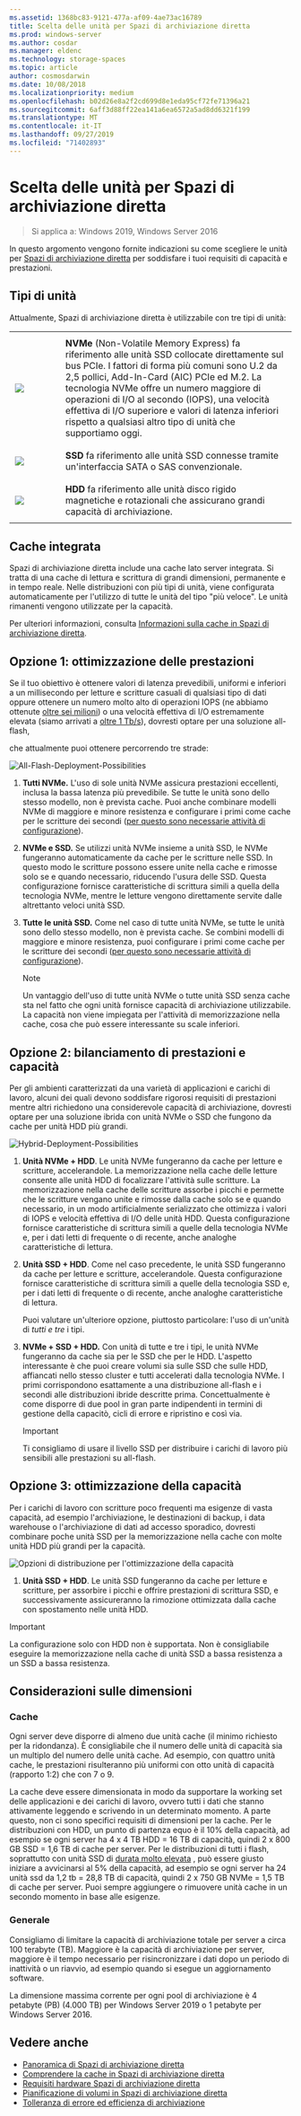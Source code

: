 ```yaml
---
ms.assetid: 1368bc83-9121-477a-af09-4ae73ac16789
title: Scelta delle unità per Spazi di archiviazione diretta
ms.prod: windows-server
ms.author: cosdar
ms.manager: eldenc
ms.technology: storage-spaces
ms.topic: article
author: cosmosdarwin
ms.date: 10/08/2018
ms.localizationpriority: medium
ms.openlocfilehash: b02d26e8a2f2cd699d8e1eda95cf72fe71396a21
ms.sourcegitcommit: 6aff3d88ff22ea141a6ea6572a5ad8dd6321f199
ms.translationtype: MT
ms.contentlocale: it-IT
ms.lasthandoff: 09/27/2019
ms.locfileid: "71402893"
---
```

# <a name="choosing-drives-for-storage-spaces-direct"></a>Scelta delle unità per Spazi di archiviazione diretta

>Si applica a: Windows 2019, Windows Server 2016

In questo argomento vengono fornite indicazioni su come scegliere le unità per [Spazi di archiviazione diretta](storage-spaces-direct-overview.md) per soddisfare i tuoi requisiti di capacità e prestazioni.

## <a name="drive-types"></a>Tipi di unità

Attualmente, Spazi di archiviazione diretta è utilizzabile con tre tipi di unità:

<table>
    <tr style="border: 0;">
        <td style="padding: 10px; border: 0; width:70px">
            <img src="media/understand-the-cache/NVMe-100px.png">
        </td>
        <td style="padding: 10px; border: 0;" valign="middle">
            <b>NVMe</b> (Non-Volatile Memory Express) fa riferimento alle unità SSD collocate direttamente sul bus PCIe. I fattori di forma più comuni sono U.2 da 2,5 pollici, Add-In-Card (AIC) PCIe ed M.2. La tecnologia NVMe offre un numero maggiore di operazioni di I/O al secondo (IOPS), una velocità effettiva di I/O superiore e valori di latenza inferiori rispetto a qualsiasi altro tipo di unità che supportiamo oggi.
        </td>
    </tr>
    <tr style="border: 0;">
        <td style="padding: 10px; border: 0; width:70px" >
            <img src="media/understand-the-cache/SSD-100px.png">
        </td>
        <td style="padding: 10px; border: 0;" valign="middle">
            <b>SSD</b> fa riferimento alle unità SSD connesse tramite un'interfaccia SATA o SAS convenzionale.
        </td>
    </tr>
    <tr style="border: 0;">
        <td style="padding: 10px; border: 0; width:70px">
            <img src="media/understand-the-cache/HDD-100px.png">
        </td>
        <td style="padding: 10px; border: 0;" valign="middle">
            <b>HDD</b> fa riferimento alle unità disco rigido magnetiche e rotazionali che assicurano grandi capacità di archiviazione.
        </td>
    </tr>
</table>

## <a name="built-in-cache"></a>Cache integrata

Spazi di archiviazione diretta include una cache lato server integrata. Si tratta di una cache di lettura e scrittura di grandi dimensioni, permanente e in tempo reale. Nelle distribuzioni con più tipi di unità, viene configurata automaticamente per l'utilizzo di tutte le unità del tipo "più veloce". Le unità rimanenti vengono utilizzate per la capacità.

Per ulteriori informazioni, consulta [Informazioni sulla cache in Spazi di archiviazione diretta](understand-the-cache.md).

## <a name="option-1--maximizing-performance"></a>Opzione 1: ottimizzazione delle prestazioni

Se il tuo obiettivo è ottenere valori di latenza prevedibili, uniformi e inferiori a un millisecondo per letture e scritture casuali di qualsiasi tipo di dati oppure ottenere un numero molto alto di operazioni IOPS (ne abbiamo ottenute [oltre sei milioni](https://www.youtube.com/watch?v=0LviCzsudGY&t=28m)) o una velocità effettiva di I/O estremamente elevata (siamo arrivati a [oltre 1 Tb/s](https://www.youtube.com/watch?v=-LK2ViRGbWs&t=16m50s)), dovresti optare per una soluzione all-flash,

che attualmente puoi ottenere percorrendo tre strade:

![All-Flash-Deployment-Possibilities](media/choosing-drives-and-resiliency-types/All-Flash-Deployment-Possibilities.png)

1. **Tutti NVMe.** L'uso di sole unità NVMe assicura prestazioni eccellenti, inclusa la bassa latenza più prevedibile. Se tutte le unità sono dello stesso modello, non è prevista cache. Puoi anche combinare modelli NVMe di maggiore e minore resistenza e configurare i primi come cache per le scritture dei secondi ([per questo sono necessarie attività di configurazione](understand-the-cache.md#manual-configuration)).

2. **NVMe e SSD.** Se utilizzi unità NVMe insieme a unità SSD, le NVMe fungeranno automaticamente da cache per le scritture nelle SSD. In questo modo le scritture possono essere unite nella cache e rimosse solo se e quando necessario, riducendo l'usura delle SSD. Questa configurazione fornisce caratteristiche di scrittura simili a quella della tecnologia NVMe, mentre le letture vengono direttamente servite dalle altrettanto veloci unità SSD.

3. **Tutte le unità SSD.** Come nel caso di tutte unità NVMe, se tutte le unità sono dello stesso modello, non è prevista cache. Se combini modelli di maggiore e minore resistenza, puoi configurare i primi come cache per le scritture dei secondi ([per questo sono necessarie attività di configurazione](understand-the-cache.md#manual-configuration)).

   >[!NOTE]
   > Un vantaggio dell'uso di tutte unità NVMe o tutte unità SSD senza cache sta nel fatto che ogni unità fornisce capacità di archiviazione utilizzabile. La capacità non viene impiegata per l'attività di memorizzazione nella cache, cosa che può essere interessante su scale inferiori.

## <a name="option-2--balancing-performance-and-capacity"></a>Opzione 2: bilanciamento di prestazioni e capacità

Per gli ambienti caratterizzati da una varietà di applicazioni e carichi di lavoro, alcuni dei quali devono soddisfare rigorosi requisiti di prestazioni mentre altri richiedono una considerevole capacità di archiviazione, dovresti optare per una soluzione ibrida con unità NVMe o SSD che fungono da cache per unità HDD più grandi.

![Hybrid-Deployment-Possibilities](media/choosing-drives-and-resiliency-types/Hybrid-Deployment-Possibilities.png)

1. **Unità NVMe + HDD**. Le unità NVMe fungeranno da cache per letture e scritture, accelerandole. La memorizzazione nella cache delle letture consente alle unità HDD di focalizzare l'attività sulle scritture. La memorizzazione nella cache delle scritture assorbe i picchi e permette che le scritture vengano unite e rimosse dalla cache solo se e quando necessario, in un modo artificialmente serializzato che ottimizza i valori di IOPS e velocità effettiva di I/O delle unità HDD. Questa configurazione fornisce caratteristiche di scrittura simili a quelle della tecnologia NVMe e, per i dati letti di frequente o di recente, anche analoghe caratteristiche di lettura.

2. **Unità SSD + HDD**. Come nel caso precedente, le unità SSD fungeranno da cache per letture e scritture, accelerandole. Questa configurazione fornisce caratteristiche di scrittura simili a quelle della tecnologia SSD e, per i dati letti di frequente o di recente, anche analoghe caratteristiche di lettura.

    Puoi valutare un'ulteriore opzione, piuttosto particolare: l'uso di un'unità di *tutti e tre* i tipi.

3. **NVMe + SSD + HDD.** Con unità di tutte e tre i tipi, le unità NVMe fungeranno da cache sia per le SSD che per le HDD. L'aspetto interessante è che puoi creare volumi sia sulle SSD che sulle HDD, affiancati nello stesso cluster e tutti accelerati dalla tecnologia NVMe. I primi corrispondono esattamente a una distribuzione all-flash e i secondi alle distribuzioni ibride descritte prima. Concettualmente è come disporre di due pool in gran parte indipendenti in termini di gestione della capacitò, cicli di errore e ripristino e così via.

   >[!IMPORTANT]
   > Ti consigliamo di usare il livello SSD per distribuire i carichi di lavoro più sensibili alle prestazioni su all-flash.

## <a name="option-3--maximizing-capacity"></a>Opzione 3: ottimizzazione della capacità

Per i carichi di lavoro con scritture poco frequenti ma esigenze di vasta capacità, ad esempio l'archiviazione, le destinazioni di backup, i data warehouse o l'archiviazione di dati ad accesso sporadico, dovresti combinare poche unità SSD per la memorizzazione nella cache con molte unità HDD più grandi per la capacità.

![Opzioni di distribuzione per l'ottimizzazione della capacità](media/choosing-drives-and-resiliency-types/maximizing-capacity.png)

1. **Unità SSD + HDD**. Le unità SSD fungeranno da cache per letture e scritture, per assorbire i picchi e offrire prestazioni di scrittura SSD, e successivamente assicureranno la rimozione ottimizzata dalla cache con spostamento nelle unità HDD.

>[!IMPORTANT]
>La configurazione solo con HDD non è supportata. Non è consigliabile eseguire la memorizzazione nella cache di unità SSD a bassa resistenza a un SSD a bassa resistenza.

## <a name="sizing-considerations"></a>Considerazioni sulle dimensioni

### <a name="cache"></a>Cache

Ogni server deve disporre di almeno due unità cache (il minimo richiesto per la ridondanza). È consigliabile che il numero delle unità di capacità sia un multiplo del numero delle unità cache. Ad esempio, con quattro unità cache, le prestazioni risulteranno più uniformi con otto unità di capacità (rapporto 1:2) che con 7 o 9.

La cache deve essere dimensionata in modo da supportare la working set delle applicazioni e dei carichi di lavoro, ovvero tutti i dati che stanno attivamente leggendo e scrivendo in un determinato momento. A parte questo, non ci sono specifici requisiti di dimensioni per la cache. Per le distribuzioni con HDD, un punto di partenza equo è il 10% della capacità, ad esempio se ogni server ha 4 x 4 TB HDD = 16 TB di capacità, quindi 2 x 800 GB SSD = 1,6 TB di cache per server. Per le distribuzioni di tutti i flash, soprattutto con unità SSD di [durata molto elevata](https://blogs.technet.microsoft.com/filecab/2017/08/11/understanding-dwpd-tbw/) , può essere giusto iniziare a avvicinarsi al 5% della capacità, ad esempio se ogni server ha 24 unità ssd da 1,2 tb = 28,8 TB di capacità, quindi 2 x 750 GB NVMe = 1,5 TB di cache per server. Puoi sempre aggiungere o rimuovere unità cache in un secondo momento in base alle esigenze.

### <a name="general"></a>Generale

Consigliamo di limitare la capacità di archiviazione totale per server a circa 100 terabyte (TB). Maggiore è la capacità di archiviazione per server, maggiore è il tempo necessario per risincronizzare i dati dopo un periodo di inattività o un riavvio, ad esempio quando si esegue un aggiornamento software.

La dimensione massima corrente per ogni pool di archiviazione è 4 petabyte (PB) (4.000 TB) per Windows Server 2019 o 1 petabyte per Windows Server 2016.

## <a name="see-also"></a>Vedere anche

- [Panoramica di Spazi di archiviazione diretta](storage-spaces-direct-overview.md)
- [Comprendere la cache in Spazi di archiviazione diretta](understand-the-cache.md)
- [Requisiti hardware Spazi di archiviazione diretta](storage-spaces-direct-hardware-requirements.md)
- [Pianificazione di volumi in Spazi di archiviazione diretta](plan-volumes.md)
- [Tolleranza di errore ed efficienza di archiviazione](storage-spaces-fault-tolerance.md)
